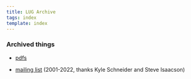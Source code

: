 ```yaml
---
title: LUG Archive
tags: index
template: index
---
```

### Archived things

* [pdfs](pdfs/)

* [mailing list](mail/threads.html) (2001-2022, thanks Kyle Schneider and Steve Isaacson)


